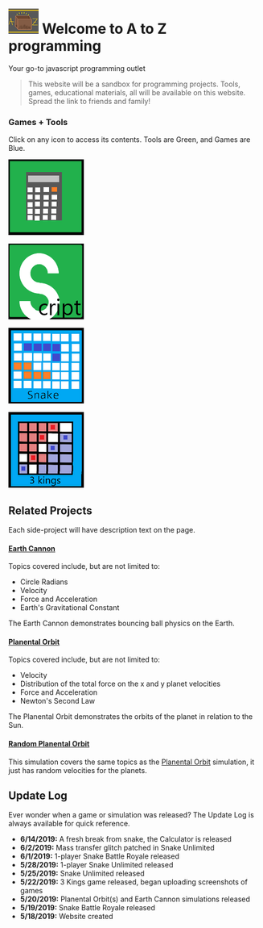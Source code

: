# ![alt text](WebsiteLogo2.png "Logo") Welcome to A to Z programming

Your go-to javascript programming outlet
>This website will be a sandbox for programming projects. Tools, games, educational materials, all will be available on this website. Spread the link to friends and family!

### **Games + Tools**

Click on any icon to access its contents. Tools are Green, and Games are Blue.

[![Alt text](./CalculatorIcon.png "Calc")](./MathCalculator.html)

[![Alt text](./Script.png "Script")](./.html)

[![Alt text](./Snake.png "Snake")](./CompactStandardSnake.html)

[![Alt text](./3kings.png "3kings")](./3kingsBoardGame.html)

## Related Projects

Each side-project will have description text on the page.

#### [Earth Cannon](./Physics.html)
Topics covered include, but are not limited to:
  - Circle Radians
  - Velocity
  - Force and Acceleration
  - Earth's Gravitational Constant

The Earth Cannon demonstrates bouncing ball physics on the Earth.
#### [Planental Orbit](./Physics2.html)
Topics covered include, but are not limited to:
  - Velocity
  - Distribution of the total force on the x and y planet velocities
  - Force and Acceleration
  - Newton's Second Law
  
The Planental Orbit demonstrates the orbits of the planet in relation to the Sun.
#### [Random Planental Orbit](./Physics2rand.html)
This simulation covers the same topics as the [Planental Orbit](./Physics2.html) simulation, it just has random velocities for the planets.

## Update Log

Ever wonder when a game or simulation was released? The Update Log is always available for quick reference.
  - **6/14/2019:** A fresh break from snake, the Calculator is released
  - **6/2/2019:** Mass transfer glitch patched in Snake Unlimited
  - **6/1/2019:** 1-player Snake Battle Royale released
  - **5/28/2019:** 1-player Snake Unlimited released
  - **5/25/2019:** Snake Unlimited released
  - **5/22/2019:** 3 Kings game released, began uploading screenshots of games
  - **5/20/2019:** Planental Orbit(s) and Earth Cannon simulations released
  - **5/19/2019:** Snake Battle Royale released
  - **5/18/2019:** Website created
